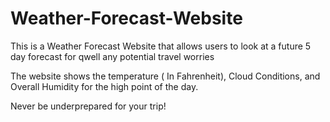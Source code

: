 # Weather-Forecast-Website

This is a Weather Forecast Website that allows users to look at a future 5 day forecast for qwell any potential travel worries

The website shows the temperature ( In Fahrenheit), Cloud Conditions, and Overall Humidity for the high point of the day.

Never be underprepared for your trip!
